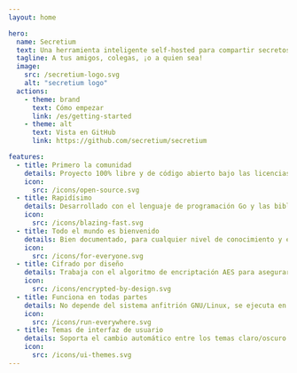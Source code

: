 ```yaml
---
layout: home

hero:
  name: Secretium
  text: Una herramienta inteligente self-hosted para compartir secretos.
  tagline: A tus amigos, colegas, ¡o a quien sea!
  image:
    src: /secretium-logo.svg
    alt: "secretium logo"
  actions:
    - theme: brand
      text: Cómo empezar
      link: /es/getting-started
    - theme: alt
      text: Vista en GitHub
      link: https://github.com/secretium/secretium

features:
  - title: Primero la comunidad
    details: Proyecto 100% libre y de código abierto bajo las licencias Apache 2.0 y Creative Commons.
    icon:
      src: /icons/open-source.svg
  - title: Rapidísimo
    details: Desarrollado con el lenguaje de programación Go y las bibliotecas Templ y htmx.
    icon:
      src: /icons/blazing-fast.svg
  - title: Todo el mundo es bienvenido
    details: Bien documentado, para cualquier nivel de conocimiento y experiencia técnica del desarrollador.
    icon:
      src: /icons/for-everyone.svg
  - title: Cifrado por diseño
    details: Trabaja con el algoritmo de encriptación AES para asegurar tus datos antes de almacenarlos en la base de datos.
    icon:
      src: /icons/encrypted-by-design.svg
  - title: Funciona en todas partes
    details: No depende del sistema anfitrión GNU/Linux, se ejecuta en un contenedor Docker aislado.
    icon:
      src: /icons/run-everywhere.svg
  - title: Temas de interfaz de usuario
    details: Soporta el cambio automático entre los temas claro/oscuro mediante el framework CSS Tailwind.
    icon:
      src: /icons/ui-themes.svg
---
```


